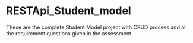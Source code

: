 # RESTApi_Student_model
These are the complete Student Model project with CRUD process and all the requirement questions given in the assessment.
